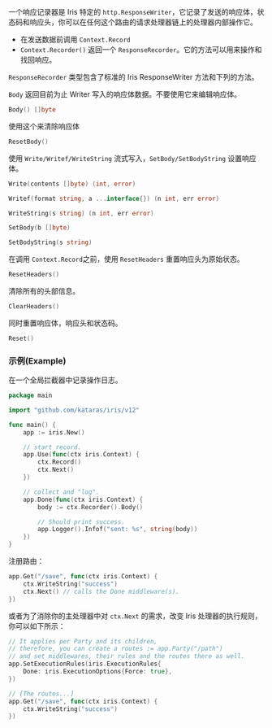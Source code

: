 一个响应记录器是 Iris 特定的 `http.ResponseWriter`，它记录了发送的响应体，状态码和响应头，你可以在任何这个路由的请求处理器链上的处理器内部操作它。

- 在发送数据前调用 `Context.Record`
- `Context.Recorder()` 返回一个 `ResponseRecorder`。它的方法可以用来操作和找回响应。

`ResponseRecorder` 类型包含了标准的 Iris ResponseWriter 方法和下列的方法。

`Body` 返回目前为止 Writer 写入的响应体数据。不要使用它来编辑响应体。

```go
Body() []byte
```

使用这个来清除响应体

```go
ResetBody()
```

使用 `Write/Writef/WriteString` 流式写入，`SetBody/SetBodyString` 设置响应体。

```go
Write(contents []byte) (int, error)

Writef(format string, a ...interface{}) (n int, err error)

WriteString(s string) (n int, err error)

SetBody(b []byte)

SetBodyString(s string)
```

在调用 `Context.Record`之前，使用 `ResetHeaders` 重置响应头为原始状态。

```go
ResetHeaders()
```

清除所有的头部信息。

```go
ClearHeaders()
```

同时重置响应体，响应头和状态码。

```go
Reset()
```

### 示例(Example)

在一个全局拦截器中记录操作日志。


```go
package main

import "github.com/kataras/iris/v12"

func main() {
    app := iris.New()

    // start record.
    app.Use(func(ctx iris.Context) {
        ctx.Record()
        ctx.Next()
    })

    // collect and "log".
    app.Done(func(ctx iris.Context) {
        body := ctx.Recorder().Body()

        // Should print success.
        app.Logger().Infof("sent: %s", string(body))
    })
}
```

注册路由：

```go
app.Get("/save", func(ctx iris.Context) {
    ctx.WriteString("success")
    ctx.Next() // calls the Done middleware(s).
})
```

或者为了消除你的主处理器中对 `ctx.Next` 的需求，改变 Iris 处理器的执行规则，你可以如下所示：

```go
// It applies per Party and its children,
// therefore, you can create a routes := app.Party("/path")
// and set middlewares, their rules and the routes there as well.
app.SetExecutionRules(iris.ExecutionRules{ 
    Done: iris.ExecutionOptions{Force: true},
})

// [The routes...]
app.Get("/save", func(ctx iris.Context) {
    ctx.WriteString("success")
})
```
